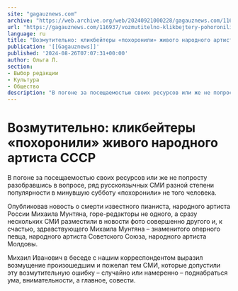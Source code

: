 ```yaml
---
site: "gagauznews.com"
archive: "https://web.archive.org/web/20240921000228/gagauznews.com/116937/vozmutitelno-klikbejtery-pohoronili-zhivogo-narodnogo-artista-sssr.html"
url: "https://gagauznews.com/116937/vozmutitelno-klikbejtery-pohoronili-zhivogo-narodnogo-artista-sssr.html"
language: ru
title: "Возмутительно: кликбейтеры «похоронили» живого народного артиста СССР"
publication: '[[Gagauznews]]'
published: '2024-08-26T07:07:31+00:00'
author: Ольга Л.
section:
- Выбор редакции
- Культура
- Общество
description: "В погоне за посещаемостью своих ресурсов или же не попросту разобравшись в вопросе, ряд русскоязычных СМИ разной степени популярности в минувшую субботу «похоронили» не того человека. Опубликовав новость о смерти известного пианиста, народного артиста России Михаила Мунтяна, горе-редакторы не одного, а сразу нескольких СМИ разместили в новости фото совершенно другого и, к счастью, здравствующего Михаила Мунтяна – знаменитого оперного певца, народного артиста Советского Союза, народного артиста Молдовы. Михаил Иванович в беседе с нашим корреспондентом выразил возмущение произошедшим и пожелал тем СМИ, которые допустили эту возмутительную ошибку – случайно или намеренно – поднабраться ума, внимательности, а главное, совести."
---
```


# Возмутительно: кликбейтеры «похоронили» живого народного артиста СССР

В погоне за посещаемостью своих ресурсов или же не попросту разобравшись в вопросе, ряд русскоязычных СМИ разной степени популярности в минувшую субботу «похоронили» не того человека.

Опубликовав новость о смерти известного пианиста, народного артиста России Михаила Мунтяна, горе-редакторы не одного, а сразу нескольких СМИ разместили в новости фото совершенно другого и, к счастью, здравствующего Михаила Мунтяна – знаменитого оперного певца, народного артиста Советского Союза, народного артиста Молдовы.

Михаил Иванович в беседе с нашим корреспондентом выразил возмущение произошедшим и пожелал тем СМИ, которые допустили эту возмутительную ошибку – случайно или намеренно – поднабраться ума, внимательности, а главное, совести.